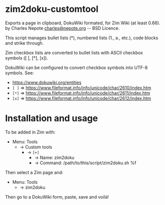 # zim2doku-customtool

Exports a page in clipboard, DokuWiki formated, for Zim Wiki (at least 0.66).
by Charles Nepote <charles@nepote.org> -- BSD Licence.

This script manages bullet lists (*), numbered lists (1., a., etc.), code blocks and strike through.

Zim checkbox lists are converted to bullet lists with ASCII checkbox symbols ([ ], [*], [x]).

DokuWiki can be configured to convert checkbox symbols into UTF-8 symbols. See:
  * https://www.dokuwiki.org/entities
  * `[ ]` => https://www.fileformat.info/info/unicode/char/2610/index.htm
  * `[*]` => https://www.fileformat.info/info/unicode/char/2611/index.htm
  * `[x]` => https://www.fileformat.info/info/unicode/char/2612/index.htm
  
# Installation and usage
To be added in Zim with:
  * Menu: Tools
    * -> Custom tools
      * -> `[+]`
        * -> Name: zim2doku
        * -> Command: /path/to/this/script/zim2doku.sh %f

Then select a Zim page and:
  * Menu: Tools
    * -> zim2doku

Then go to a DokuWiki form, paste, save and voilà!
